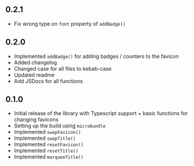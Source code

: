 ## 0.2.1
- Fix wrong type on `font` property of `addBadge()`

## 0.2.0
- Implemented `addBadge()` for adding badges / counters to the favicon
- Added changelog
- Changed case for all files to kebab-case
- Updated readme
- Add JSDocs for all functions

## 0.1.0
- Initial release of the library with Typescript support + basic functions for changing favicons
- Setting up the build using `microbundle`
- Implemented `swapFavicon()`
- Implemented `swapTitle()`
- Implemented `resetFavicon()`
- Implemented `resetTitle()`
- Implemented `marqueeTitle()`
